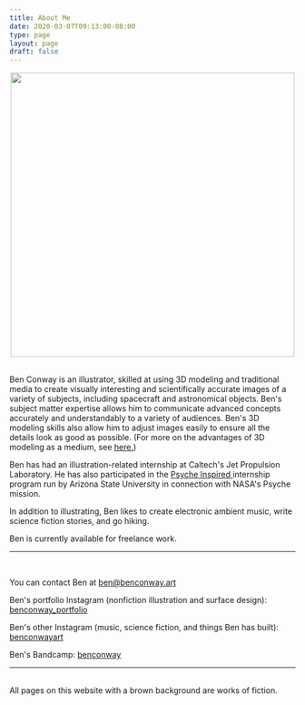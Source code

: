 ```yaml
---
title: About Me 
date: 2020-03-07T09:13:00-08:00
type: page
layout: page
draft: false
---
```

<style type="text/css" rel="stylesheet">
IMG.centered {
display: block;
margin-left: auto;
margin-right: auto }
</style>

<img class="centered" src="/img/SelfPortrait_Final.png"
width=500></img>
<br/>

Ben Conway is an illustrator, skilled at using 3D modeling and traditional media to create visually interesting and scientifically accurate images of a variety of subjects, including spacecraft and astronomical objects. Ben's subject matter expertise allows him to communicate advanced concepts accurately and understandably to a variety of audiences. Ben's 3D modeling skills also allow him to adjust images easily to ensure all the details look as good as possible. (For more on the advantages of 3D modeling as a medium, see [here.](/3d_intro))

Ben has had an illustration-related internship at Caltech's Jet Propulsion Laboratory. He has also participated in the <a href="https://psyche.asu.edu/get-involved/psyche-inspired/psyche-inspired-ben-conway/"> Psyche Inspired </a> internship program run by Arizona State University in connection with NASA's Psyche mission.

In addition to illustrating, Ben likes to create electronic ambient music, write science fiction stories, and go hiking.

Ben is currently available for freelance work.

---
<br/>

You can contact Ben at [ben@benconway.art](mailto:ben@benconway.art)

Ben's portfolio Instagram (nonfiction illustration and surface design): [benconway_portfolio](https://www.instagram.com/benconway_portfolio/)

Ben's other Instagram (music, science fiction, and things Ben has built): [benconwayart](https://www.instagram.com/benconwayart/)

Ben's Bandcamp: [benconway](https://benconway.bandcamp.com/releases)

----

<br/>
All pages on this website with a brown background are works of fiction.
